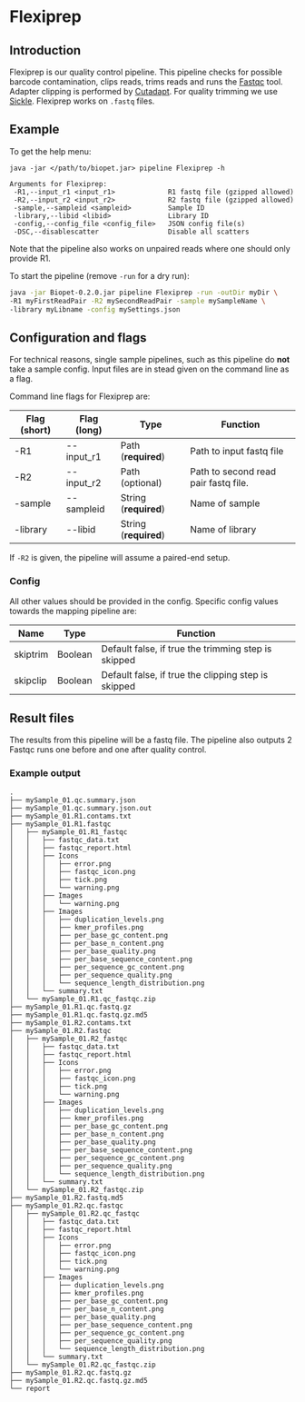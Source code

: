 # Flexiprep

## Introduction
Flexiprep is our quality control pipeline. This pipeline checks for possible barcode contamination, clips reads, trims reads and runs
the <a href="http://www.bioinformatics.babraham.ac.uk/projects/fastqc/" target="_blank">Fastqc</a> tool.
Adapter clipping is performed by <a href="https://github.com/marcelm/cutadapt" target="_blank">Cutadapt</a>.
For quality trimming we use <a href="https://github.com/najoshi/sickle" target="_blank">Sickle</a>.
Flexiprep works on `.fastq` files.


## Example

To get the help menu:
~~~
java -jar </path/to/biopet.jar> pipeline Flexiprep -h

Arguments for Flexiprep:
 -R1,--input_r1 <input_r1>             R1 fastq file (gzipped allowed)
 -R2,--input_r2 <input_r2>             R2 fastq file (gzipped allowed)
 -sample,--sampleid <sampleid>         Sample ID
 -library,--libid <libid>              Library ID
 -config,--config_file <config_file>   JSON config file(s)
 -DSC,--disablescatter                 Disable all scatters
~~~

Note that the pipeline also works on unpaired reads where one should only provide R1.


To start the pipeline (remove `-run` for a dry run):
~~~bash
java -jar Biopet-0.2.0.jar pipeline Flexiprep -run -outDir myDir \
-R1 myFirstReadPair -R2 mySecondReadPair -sample mySampleName \
-library myLibname -config mySettings.json
~~~


## Configuration and flags
For technical reasons, single sample pipelines, such as this pipeline do **not** take a sample config.
Input files are in stead given on the command line as a flag.

Command line flags for Flexiprep are:

| Flag  (short)| Flag (long) | Type | Function |
| ------------ | ----------- | ---- | -------- |
| -R1 | --input_r1 | Path (**required**) | Path to input fastq file |
| -R2 | --input_r2 | Path (optional) | Path to second read pair fastq file. |
| -sample | --sampleid | String (**required**) | Name of sample |
| -library | --libid | String (**required**) | Name of library |

If `-R2` is given, the pipeline will assume a paired-end setup.

### Config

All other values should be provided in the config. Specific config values towards the mapping pipeline are:

| Name | Type | Function |
| ---- | ---- | -------- |
| skiptrim | Boolean | Default false, if true the trimming step is skipped |
| skipclip | Boolean | Default false, if true the clipping step is skipped |

## Result files
The results from this pipeline will be a fastq file.
The pipeline also outputs 2 Fastqc runs one before and one after quality control.

### Example output

~~~
.
├── mySample_01.qc.summary.json
├── mySample_01.qc.summary.json.out
├── mySample_01.R1.contams.txt
├── mySample_01.R1.fastqc
│   ├── mySample_01.R1_fastqc
│   │   ├── fastqc_data.txt
│   │   ├── fastqc_report.html
│   │   ├── Icons
│   │   │   ├── error.png
│   │   │   ├── fastqc_icon.png
│   │   │   ├── tick.png
│   │   │   └── warning.png
│   │   ├── Images
│   │   │   └── warning.png
│   │   ├── Images
│   │   │   ├── duplication_levels.png
│   │   │   ├── kmer_profiles.png
│   │   │   ├── per_base_gc_content.png
│   │   │   ├── per_base_n_content.png
│   │   │   ├── per_base_quality.png
│   │   │   ├── per_base_sequence_content.png
│   │   │   ├── per_sequence_gc_content.png
│   │   │   ├── per_sequence_quality.png
│   │   │   └── sequence_length_distribution.png
│   │   └── summary.txt
│   └── mySample_01.R1.qc_fastqc.zip
├── mySample_01.R1.qc.fastq.gz
├── mySample_01.R1.qc.fastq.gz.md5
├── mySample_01.R2.contams.txt
├── mySample_01.R2.fastqc
│   ├── mySample_01.R2_fastqc
│   │   ├── fastqc_data.txt
│   │   ├── fastqc_report.html
│   │   ├── Icons
│   │   │   ├── error.png
│   │   │   ├── fastqc_icon.png
│   │   │   ├── tick.png
│   │   │   └── warning.png
│   │   ├── Images
│   │   │   ├── duplication_levels.png
│   │   │   ├── kmer_profiles.png
│   │   │   ├── per_base_gc_content.png
│   │   │   ├── per_base_n_content.png
│   │   │   ├── per_base_quality.png
│   │   │   ├── per_base_sequence_content.png
│   │   │   ├── per_sequence_gc_content.png
│   │   │   ├── per_sequence_quality.png
│   │   │   └── sequence_length_distribution.png
│   │   └── summary.txt
│   └── mySample_01.R2_fastqc.zip
├── mySample_01.R2.fastq.md5
├── mySample_01.R2.qc.fastqc
│   ├── mySample_01.R2.qc_fastqc
│   │   ├── fastqc_data.txt
│   │   ├── fastqc_report.html
│   │   ├── Icons
│   │   │   ├── error.png
│   │   │   ├── fastqc_icon.png
│   │   │   ├── tick.png
│   │   │   └── warning.png
│   │   ├── Images
│   │   │   ├── duplication_levels.png
│   │   │   ├── kmer_profiles.png
│   │   │   ├── per_base_gc_content.png
│   │   │   ├── per_base_n_content.png
│   │   │   ├── per_base_quality.png
│   │   │   ├── per_base_sequence_content.png
│   │   │   ├── per_sequence_gc_content.png
│   │   │   ├── per_sequence_quality.png
│   │   │   └── sequence_length_distribution.png
│   │   └── summary.txt
│   └── mySample_01.R2.qc_fastqc.zip
├── mySample_01.R2.qc.fastq.gz
├── mySample_01.R2.qc.fastq.gz.md5
└── report

~~~
